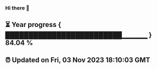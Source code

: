 ### Hi there 👋
⏳ Year progress { █████████████████████████▁▁▁▁▁ } 84.04 %
---
⏰ Updated on Fri, 03 Nov 2023 18:10:03 GMT
---
